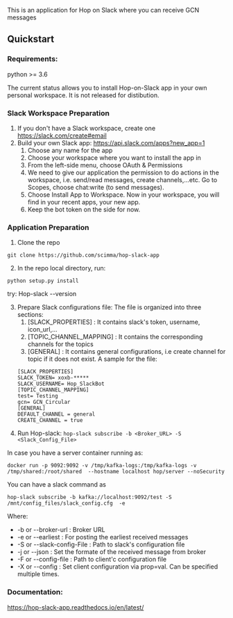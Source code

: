 This is an application for Hop on Slack where you can receive GCN messages
## Quickstart 

### Requirements:
python >= 3.6

The current status allows you to install Hop-on-Slack app in your own personal workspace. It is not released for distibution.

### Slack Workspace Preparation
 1. If you don't have a Slack workspace, create one https://slack.com/create#email
 2. Build your own Slack app: https://api.slack.com/apps?new_app=1
    1. Choose any name for the app
    2. Choose your workspace where you want to install the app in
    3. From the left-side menu, choose OAuth & Permissions
    4. We need to give our application the permission to do actions in the workspace, i.e. send/read messages, create channels,...etc. Go to Scopes, choose chat:write (to send messages). 
    5. Choose Install App to Workspace. Now in your workspace, you will find in your recent apps, your new app.
    6. Keep the bot token on the side for now.
    
### Application Preparation    
1. Clone the repo
```
git clone https://github.com/scimma/hop-slack-app
```
2. In the repo local directory, run:
```
python setup.py install
```
try: Hop-slack --version

3. Prepare Slack configurations file:
    The file is organized into three sections:
    1. [SLACK_PROPERTIES] : It contains slack's token, username, icon_url,...
    2. [TOPIC_CHANNEL_MAPPING] : It contains the corresponding channels for the topics
    3. [GENERAL] : It contains general configurations, i.e create channel for topic if it does not exist.
 A sample for the file:
    ``` 
    [SLACK_PROPERTIES]
    SLACK_TOKEN= xoxb-*****
    SLACK_USERNAME= Hop_SlackBot
    [TOPIC_CHANNEL_MAPPING]
    test= Testing
    gcn= GCN_Circular
    [GENERAL]
    DEFAULT_CHANNEL = general
    CREATE_CHANNEL = true
    ```    
4. Run Hop-slack:
     ``` hop-slack subscribe -b <Broker_URL> -S <Slack_Config_File> ```

In case you have a server container running as: 

```docker run -p 9092:9092 -v /tmp/kafka-logs:/tmp/kafka-logs -v /tmp/shared:/root/shared  --hostname localhost hop/server --noSecurity```

You can have a slack command as

```hop-slack subscribe -b kafka://localhost:9092/test -S /mnt/config_files/slack_config.cfg  -e```

Where:
* -b or --broker-url : Broker URL
* -e or --earliest : For posting the earliest received messages
* -S or --slack-config-File : Path to slack's configuration file
* -j or --json : Set the formate of the received message from broker
* -F or --config-file : Path to client'c configuration file
* -X or --config : Set client configuration via prop=val. Can be specified multiple times.

### Documentation:
https://hop-slack-app.readthedocs.io/en/latest/
